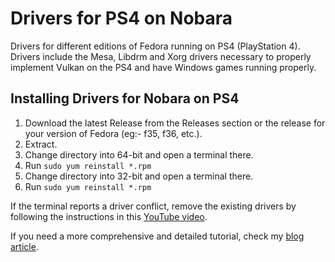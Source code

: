 # Drivers for PS4 on Nobara
Drivers for different editions of Fedora running on PS4 (PlayStation 4). Drivers include the Mesa, Libdrm and Xorg drivers necessary to properly implement Vulkan on the PS4 and have Windows games running properly.

## Installing Drivers for Nobara on PS4
1. Download the latest Release from the Releases section or the release for your version of Fedora (eg:- f35, f36, etc.).
2. Extract.
3. Change directory into 64-bit and open a terminal there.
4. Run `sudo yum reinstall *.rpm`
5. Change directory into 32-bit and open a terminal there.
6. Run `sudo yum reinstall *.rpm`

If the terminal reports a driver conflict, remove the existing drivers by following the instructions in this [YouTube video](https://www.youtube.com/watch?v=HgMa8vi--I4&t=173s).

If you need a more comprehensive and detailed tutorial, check my [blog article](https://ps4linux.com/make-ps4-linux-distro/#Step_4_Install_PS4_Linux_drivers_for_the_PS4_Linux_distro).
